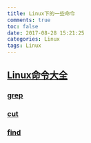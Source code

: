 ```yaml
---
title: Linux下的一些命令
comments: true
toc: false
date: 2017-08-28 15:21:25
categories: Linux
tags: Linux
---
```


## [Linux命令大全](http://man.linuxde.net/)

### [grep](http://www.cnblogs.com/ggjucheng/archive/2013/01/13/2856896.html)

### [cut](http://www.jb51.net/article/41872.htm)

### [find](http://man.linuxde.net/find)